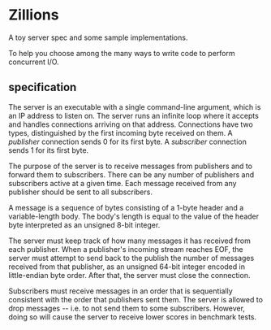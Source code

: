 # Zillions

A toy server spec and some sample implementations.

To help you choose among the many ways to write code to perform concurrent I/O.

## specification

The server is an executable with a single command-line argument,
which is an IP address to listen on.
The server runs an infinite loop where it accepts and handles
connections arriving on that address.
Connections have two types, distinguished by the first incoming byte received on them.
A *publisher* connection sends 0 for its first byte.
A *subscriber* connection sends 1 for its first byte.

The purpose of the server is to receive messages from publishers
and to forward them to subscribers. There can be any number of publishers
and subscribers active at a given time.
Each message received from any publisher should be sent to all subscribers.

A message is a sequence of bytes consisting of a 1-byte header
and a variable-length body. The body's length is equal to the value of the header byte
interpreted as an unsigned 8-bit integer.

The server must keep track of how many messages it has received from each publisher.
When a publisher's incoming stream reaches EOF, the server must attempt to
send back to the publish the number of messages received from that publisher, as an
unsigned 64-bit integer encoded in little-endian byte order.
After that, the server must close the connection.

Subscribers must receive messages in an order that is sequentially consistent with
the order that publishers sent them. The server is allowed to drop messages -- i.e.
to not send them to some subscribers. However, doing so will cause the server to
receive lower scores in benchmark tests.


